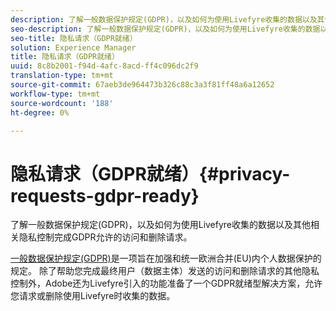 ```yaml
---
description: 了解一般数据保护规定(GDPR)，以及如何为使用Livefyre收集的数据以及其他相关隐私控制完成GDPR允许的访问和删除请求。
seo-description: 了解一般数据保护规定(GDPR)，以及如何为使用Livefyre收集的数据以及其他相关隐私控制完成GDPR允许的访问和删除请求。
seo-title: 隐私请求（GDPR就绪）
solution: Experience Manager
title: 隐私请求（GDPR就绪）
uuid: 8c8b2001-f94d-4afc-8acd-ff4c096dc2f9
translation-type: tm+mt
source-git-commit: 67aeb3de964473b326c88c3a3f81ff48a6a12652
workflow-type: tm+mt
source-wordcount: '188'
ht-degree: 0%

---
```



# 隐私请求（GDPR就绪）{#privacy-requests-gdpr-ready}

了解一般数据保护规定(GDPR)，以及如何为使用Livefyre收集的数据以及其他相关隐私控制完成GDPR允许的访问和删除请求。

[一般数据保护规定(GDPR)](https://adobe.io/apis/cloudplatform/gdpr.html)是一项旨在加强和统一欧洲合并(EU)内个人数据保护的规定。 除了帮助您完成最终用户（数据主体）发送的访问和删除请求的其他隐私控制外，Adobe还为Livefyre引入的功能准备了一个GDPR就绪型解决方案，允许您请求或删除使用Livefyre时收集的数据。
